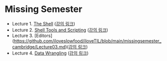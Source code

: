 # Missing Semester

- Lecture 1. [The Shell](https://www.youtube.com/watch?v=Z56Jmr9Z34Q&t=2s) ([강의 링크](https://www.youtube.com/watch?v=Z56Jmr9Z34Q&t=2s))
- Lecture 2. [Shell Tools and Scripting](https://github.com/iloveslowfood/iloveTIL/blob/main/missingsemester_cambridge/Lecture02.md) ([강의 링크](https://www.youtube.com/watch?v=kgII-YWo3Zw))
- Lecture 3. [Editors] (https://github.com/iloveslowfood/iloveTIL/blob/main/missingsemester_cambridge/Lecture03.md)([강의 링크](https://www.youtube.com/watch?v=a6Q8Na575qc))
- Lecture 4. [Data Wrangling](https://github.com/iloveslowfood/iloveTIL/blob/main/missingsemester_cambridge/Lecture04.md) ([강의 링크](https://www.youtube.com/watch?v=sz_dsktIjt4))